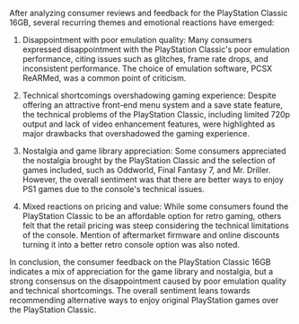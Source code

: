 After analyzing consumer reviews and feedback for the PlayStation Classic 16GB, several recurring themes and emotional reactions have emerged:

1. Disappointment with poor emulation quality: Many consumers expressed disappointment with the PlayStation Classic's poor emulation performance, citing issues such as glitches, frame rate drops, and inconsistent performance. The choice of emulation software, PCSX ReARMed, was a common point of criticism.

2. Technical shortcomings overshadowing gaming experience: Despite offering an attractive front-end menu system and a save state feature, the technical problems of the PlayStation Classic, including limited 720p output and lack of video enhancement features, were highlighted as major drawbacks that overshadowed the gaming experience.

3. Nostalgia and game library appreciation: Some consumers appreciated the nostalgia brought by the PlayStation Classic and the selection of games included, such as Oddworld, Final Fantasy 7, and Mr. Driller. However, the overall sentiment was that there are better ways to enjoy PS1 games due to the console's technical issues.

4. Mixed reactions on pricing and value: While some consumers found the PlayStation Classic to be an affordable option for retro gaming, others felt that the retail pricing was steep considering the technical limitations of the console. Mention of aftermarket firmware and online discounts turning it into a better retro console option was also noted.

In conclusion, the consumer feedback on the PlayStation Classic 16GB indicates a mix of appreciation for the game library and nostalgia, but a strong consensus on the disappointment caused by poor emulation quality and technical shortcomings. The overall sentiment leans towards recommending alternative ways to enjoy original PlayStation games over the PlayStation Classic.
